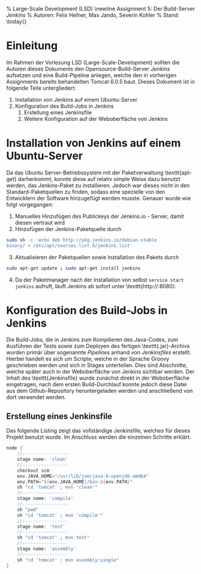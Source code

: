 % Large-Scale Development (LSD) \newline Assignment 5: Der Build-Server *Jenkins*
% Autoren: Felix Hefner, Max Jando, Severin Kohler
% Stand: \today{}

# Einleitung

Im Rahmen der Vorlesung LSD (Large-Scale-Development) sollten die Autoren dieses Dokuments den Opensource-Build-Server *Jenkins* aufsetzen und eine Build-Pipeline anlegen, welche den in vorherigen Assignments bereits behandelten Tomcat 6.0.5 baut. Dieses Dokument ist in folgende Teile untergliedert:

1. Installation von Jenkins auf einem Ubuntu-Server
2. Konfiguration des Build-Jobs in Jenkins
	1. Erstellung eines Jenkinsfile
	2. Weitere Konfiguration auf der Weboberfläche von Jenkins
	
# Installation von Jenkins auf einem Ubuntu-Server

Da das Ubuntu Server-Betriebssystem mit der Paketverwaltung \texttt{apt-get} darherkommt, konnte diese auf relativ simple Weise dazu benutzt werden, das Jenkins-Paket zu installieren. Jedoch war dieses nicht in den Standard-Paketquellen zu finden, sodass eine spezielle von den Entwicklern der Software hinzugefügt werden musste. Genauer wurde wie folgt vorgegangen:

1. Manuelles Hinzufügen des Publickeys der Jenkins.io - Server, damit diesen vertraut wird
2. Hinzufügen der Jenkins-Paketquelle durch 
```bash
sudo sh -c 'echo deb http://pkg.jenkins.io/debian-stable 
binary/ > /etc/apt/sources.list.d/jenkins.list'
```
3. Aktualisieren der Paketquellen sowie Installation des Pakets durch 
```bash
sudo apt-get update ; sudo apt-get install jenkins
```
4. Da der Paketmanager nach der Installation von selbst `service start jenkins` aufruft, läuft Jenkins ab sofort unter \texttt{http://<IP-des-Servers>:8080}.

# Konfiguration des Build-Jobs in Jenkins

Die Build-Jobs, die in Jenkins zum Kompilieren des Java-Codes, zum Ausführen der Tests sowie zum Deployen des fertigen \texttt{.jar}-Archivs wurden primär über sogenannte *Pipelines* anhand von *Jenkinsfiles* erstellt. Hierbei handelt es sich um Scripte, welche in der Sprache Groovy geschrieben werden und sich in Stages unterteilen. Dies sind Abschnitte, welche später auch in der Weboberfläche von Jenkins sichtbar werden. Der Inhalt des \texttt{Jenkinsfile} wurde zunächst direkt in der Weboberfläche eingetragen, nach dem ersten Build-Durchlauf konnte jedoch diese Datei aus dem Github-Repository heruntergeladen werden und anschließend von dort verwendet werden.

## Erstellung eines Jenkinsfile

Das folgende Listing zeigt das vollständige Jenkinsfile, welches für dieses Projekt benutzt wurde. Im Anschluss werden die einzelnen Schritte erklärt.

~~~{.groovy .numberLines stepnumber=5 caption="Jenkinsfile zum Bauen, Testen und Verbreiten von Tomcat mit Maven"}
node {
	//-----------------
    stage name: 'clean'
	//-----------------
	checkout scm
	env.JAVA_HOME="/usr/lib/jvm/java-8-openjdk-amd64"
    env.PATH="${env.JAVA_HOME}/bin:${env.PATH}"
	sh "cd 'tomcat' ; mvn 'clean'"
	//-----------------
    stage name: 'compile'
	//-----------------
	sh "pwd"
    sh "cd 'tomcat' ; mvn 'compile'"
    //-----------------
    stage name: 'test'
    //-----------------	
    sh "cd 'tomcat' ; mvn test"
    //-----------------
    stage name: 'assembly'
	//-----------------
	sh "cd 'tomcat' ; mvn assembly:single"
} 
~~~


